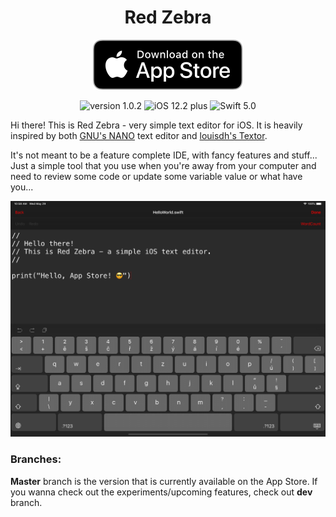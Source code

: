 <h1 align="center">Red Zebra</h1>

  <p align="center">
    <a href="https://itunes.apple.com/app/red-zebra/id1463017929?l=cs&ls=1&mt=8" target="_blank"><img src="https://github.com/JKKross/Red_Zebra/blob/master/_ASSETS_/Download_on_the_App_Store_Badge.svg" alt="Download on the App Store badge"/></a>
  </p>

  <p align="center">
    <img src="https://img.shields.io/badge/version-1.0.2-green.svg" alt="version 1.0.2"/>
    <img src="https://img.shields.io/badge/iOS-12.2%2B-blue.svg" alt="iOS 12.2 plus"/>
    <img src="https://img.shields.io/badge/swift-5.0-blue.svg" alt="Swift 5.0"/>
  </p>


Hi there! This is Red Zebra - very simple text editor for iOS.
It is heavily inspired by both [GNU's NANO](https://www.nano-editor.org) text editor and [louisdh's Textor](https://github.com/louisdh/textor).

It's not meant to be a feature complete IDE, with fancy features and stuff...
Just a simple tool that you use when you're away from your computer and need to review some code or
update some variable value or what have you...


<img src="https://github.com/JKKross/Red_Zebra/blob/master/_ASSETS_/_screenshots/_github/Red_Zebra_iPad.png" alt="Picture of the app running on an iPad"/>

### Branches:

**Master** branch is the version that is currently available on the App Store.
If you wanna check out the experiments/upcoming features, check out **dev** branch.
